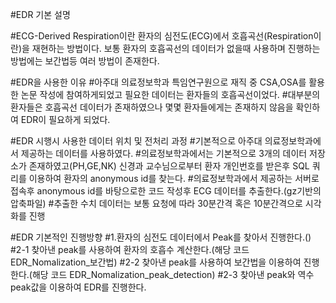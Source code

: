 
#EDR 기본 설명 

#ECG-Derived Respiration이란 환자의 심전도(ECG)에서 호흡곡선(Respiration이란)을 재현하는 방법이다. 보통 환자의 호흡곡선의 데이터가 없을때 사용하며 진행하는 방법에는 보간법등 여러 방법이 존재한다.

#EDR을 사용한 이유
#아주대 의료정보학과 특임연구원으로 재직 중 CSA,OSA를 활용한 논문 작성에 참여하게되었고 필요한 데이터는 환자들의 호흡곡선이었다.
#대부분의 환자들은 호흡곡선 데이터가 존재하였으나 몇몇 환자들에게는 존재하지 않음을 확인하여 EDR이 필요하게 되었다.

#EDR 시행시 사용한 데이터 위치 및 전처리 과정
#기본적으로 아주대 의료정보학과에서 제공하는 데이터를 사용하였다.
#의료정보학과에서는 기본적으로 3개의 데이터 저장소가 존재하였고(PH,GE,NK) 신경과 교수님으로부터 환자 개인번호를 받은후 SQL 쿼리를 이용하여 환자의 anonymous id를 찾는다.
#의료정보학과에서 제공하는 서버로 접속후 anonymous id를 바탕으로한 코드 작성후 ECG 데이터를 추출한다.(gz기반의 압축파일)
#추출한 수치 데이터는 보통 요청에 따라 30분간격 혹은 10분간격으로 시각화를 진행

#EDR 기본적인 진행방향
#1.환자의 심전도 데이터에서 Peak를 찾아서 진행한다.()
#2-1 찾아낸 peak를 사용하여 환자의 호흡수 계산한다.(해당 코드 EDR_Nomalization_보간법)
#2-2 찾아낸 peak를 사용하여 보간법을 이용하여 진행한다.(해당 코드 EDR_Nomalization_peak_detection)
#2-3 찾아낸 peak와 역수 peak값을 이용하여 EDR를 진행한다.


